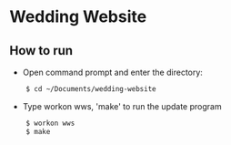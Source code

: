 Wedding Website
===============

How to run
----------

- Open command prompt and enter the directory:

```bash
    $ cd ~/Documents/wedding-website
```

- Type workon wws, 'make' to run the update program

```bash
    $ workon wws
    $ make
```
